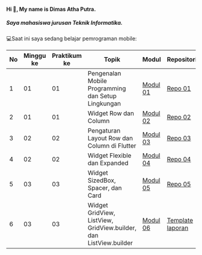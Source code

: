 #### Hi 👋, My name is Dimas Atha Putra. 
##### Saya mahasiswa jurusan Teknik Informatika.

💻Saat ini saya sedang belajar pemrograman mobile:

| No  | Minggu ke  | Praktikum ke  | Topik  | Modul | Repositori |
| ------------ | ------------ | ------------ | ------------ | ------------ | ------------ | 
|  1 | 01  | 01  | Pengenalan Mobile Programming dan Setup Lingkungan  | [Modul 01](https://docs.google.com/document/d/1aVRJTNYvTpJY1oBlYQX1pxzbSQFfJ98n/edit?usp=sharing&ouid=104944616880503288967&rtpof=true&sd=true "Modul 01") | [Repo 01](https://github.com/contrapoetra/mobile-programming-0) |
|  2 | 01  | 01  | Widget Row dan Column | [Modul 02](https://docs.google.com/document/d/1bAyuU6jrKHtkA4Xj5qt7JtetDfKI22JQ/edit?usp=sharing&ouid=104944616880503288967&rtpof=true&sd=true "Modul 02")| [Repo 02](https://github.com/contrapoetra/mobile-programming-1)|
|  3 | 02  | 02  | Pengaturan Layout Row dan Column di Flutter  | [Modul 03](https://docs.google.com/document/d/1xG5zvKOgwrAXow-jxBnv22rApHQjhqTO/edit?usp=sharing&ouid=104944616880503288967&rtpof=true&sd=true "Modul 03")| [Repo 03](https://github.com/contrapoetra/mobile-programming-2)|
|  4 | 02  | 02  | Widget Flexible dan Expanded  | [Modul 04](https://docs.google.com/document/d/11raVMCJFUIHBD0Df23qXv1r68YZ6I8C1/edit?usp=sharing&ouid=104944616880503288967&rtpof=true&sd=true "Modul 04")| [Repo 04](https://github.com/contrapoetra/mobile-programming-3)|
|  5 | 03  | 03  | Widget SizedBox, Spacer, dan Card  | [Modul 05](https://drive.google.com/file/d/1cVl9qzwmJ1fy4ZU1NfBjXaTaYjDmRkBa/view?usp=sharing "Modul 05")| [Repo 05](https://github.com/contrapoetra/mobile-programming-4)|
|  6 | 03  | 03  | Widget GridView, ListView, GridView.builder, dan ListView.builder  | [Modul 06](https://drive.google.com/file/d/1AuNC4Di23vbN-_c1wO1iCDbLTl5g06JU/view?usp=sharing "Modul 06")| [Template laporan](https://docs.google.com/document/d/1xvKBJoPR722O15VF5j7qi5ns9wWFN9mG/edit?usp=sharing&ouid=104944616880503288967&rtpof=true&sd=true "Template laporan")|

